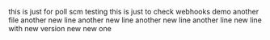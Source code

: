 this is just for poll scm testing
this is just to check webhooks demo
another file
another new line
another new line
another new line
another line
new line with new version
new
new one
